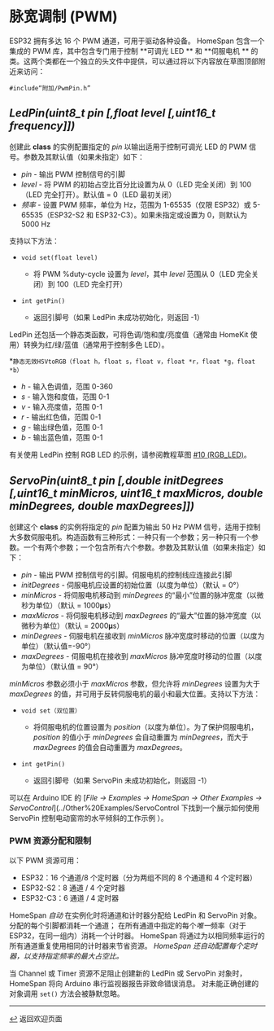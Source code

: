 # 脉宽调制 (PWM)

ESP32 拥有多达 16 个 PWM 通道，可用于驱动各种设备。 HomeSpan 包含一个集成的 PWM 库，其中包含专门用于控制 **可调光 LED ** 和 **伺服电机 ** 的类。这两个类都在一个独立的头文件中提供，可以通过将以下内容放在草图顶部附近来访问：

`#include“附加/PwmPin.h”`

## *LedPin(uint8_t pin [,float level [,uint16_t frequency]])*

创建此 **class** 的实例配置指定的 *pin* 以输出适用于控制可调光 LED 的 PWM 信号。参数及其默认值（如果未指定）如下：

  * *pin* - 输出 PWM 控制信号的引脚
  * *level* - 将 PWM 的初始占空比百分比设置为从 0（LED 完全关闭）到 100（LED 完全打开）。默认值 = 0（LED 最初关闭）
  * *频率* - 设置 PWM 频率，单位为 Hz，范围为 1-65535（仅限 ESP32）或 5-65535（ESP32-S2 和 ESP32-C3）。如果未指定或设置为 0，则默认为 5000 Hz
 
 支持以下方法：

* `void set(float level)`

   * 将 PWM %duty-cycle 设置为 *level*，其中 *level* 范围从 0（LED 完全关闭）到 100（LED 完全打开）
  
* `int getPin()`

   * 返回引脚号（如果 LedPin 未成功初始化，则返回 -1）
  
LedPin 还包括一个静态类函数，可将色调/饱和度/亮度值（通常由 HomeKit 使用）转换为红/绿/蓝值（通常用于控制多色 LED）。

*`静态无效HSVtoRGB（float h，float s，float v，float *r，float *g，float *b）`

   * *h* - 输入色调值，范围 0-360
   * *s* - 输入饱和度值，范围 0-1
   * *v* - 输入亮度值，范围 0-1
   * *r* - 输出红色值，范围 0-1
   * *g* - 输出绿色值，范围 0-1
   * *b* - 输出蓝色值，范围 0-1

有关使用 LedPin 控制 RGB LED 的示例，请参阅教程草图 [#10 (RGB_LED)](../examples/10-RGB_LED)。

## *ServoPin(uint8_t pin [,double initDegrees [,uint16_t minMicros, uint16_t maxMicros, double minDegrees, double maxDegrees]])*

创建这个 **class** 的实例将指定的 *pin* 配置为输出 50 Hz PWM 信号，适用于控制大多数伺服电机。构造函数有三种形式：一种只有一个参数；另一种只有一个参数。一个有两个参数；一个包含所有六个参数。参数及其默认值（如果未指定）如下：

  * *pin* - 输出 PWM 控制信号的引脚。伺服电机的控制线应连接此引脚
  * *initDegrees* - 伺服电机应设置的初始位置（以度为单位）（默认 = 0°）
  * *minMicros* - 将伺服电机移动到 *minDegrees* 的“最小”位置的脉冲宽度（以微秒为单位）（默认 = 1000𝛍s）
  * *maxMicros* - 将伺服电机移动到 *maxDegrees* 的“最大”位置的脉冲宽度（以微秒为单位）（默认 = 2000𝛍s）
  * *minDegrees* - 伺服电机在接收到 *minMicros* 脉冲宽度时移动的位置（以度为单位）（默认值=-90°）
  * *maxDegrees* - 伺服电机在接收到 *maxMicros* 脉冲宽度时移动的位置（以度为单位）（默认值 = 90°）

*minMicros* 参数必须小于 *maxMicros* 参数，但允许将 *minDegrees* 设置为大于 *maxDegrees* 的值，并可用于反转伺服电机的最小和最大位置。支持以下方法：

* `void set（双位置）`

  * 将伺服电机的位置设置为 *position*（以度为单位）。为了保护伺服电机，*position* 的值小于 *minDegrees* 会自动重置为 *minDegrees*，而大于 *maxDegrees* 的值会自动重置为 *maxDegrees*。
  
* `int getPin()`

  * 返回引脚号（如果 ServoPin 未成功初始化，则返回 -1）

可以在 Arduino IDE 的 [*File → Examples → HomeSpan → Other Examples → ServoControl*](../Other%20Examples/ServoControl 下找到一个展示如何使用 ServoPin 控制电动窗帘的水平倾斜的工作示例 ）。

### PWM 资源分配和限制

以下 PWM 资源可用：

* ESP32：16 个通道/8 个定时器（分为两组不同的 8 个通道和 4 个定时器）
* ESP32-S2：8 通道 / 4 个定时器
* ESP32-C3：6 通道 / 4 定时器

HomeSpan *自动* 在实例化时将通道和计时器分配给 LedPin 和 ServoPin 对象。 分配的每个引脚都消耗一个通道； 在所有通道中指定的每个*唯一*频率（对于 ESP32，在同一组内）消耗一个计时器。 HomeSpan 将通过为以相同频率运行的所有通道重复使用相同的计时器来节省资源。 *HomeSpan 还自动配置每个定时器，以支持指定频率的最大占空比。*

当 Channel 或 Timer 资源不足阻止创建新的 LedPin 或 ServoPin 对象时，HomeSpan 将向 Arduino 串行监视器报告非致命错误消息。 对未能正确创建的对象调用 `set()` 方法会被静默忽略。

---

[↩️](README.md) 返回欢迎页面
